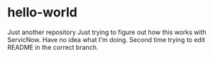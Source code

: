 # hello-world
Just another repository
Just trying to figure out how this works with ServicNow.
Have no idea what I'm doing.
Second time trying to edit README in the correct branch.
